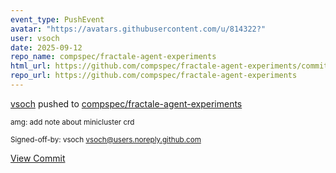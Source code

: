 ```yaml
---
event_type: PushEvent
avatar: "https://avatars.githubusercontent.com/u/814322?"
user: vsoch
date: 2025-09-12
repo_name: compspec/fractale-agent-experiments
html_url: https://github.com/compspec/fractale-agent-experiments/commit/b4357b34517256f1cb6cf47b79026ea2c8f31662
repo_url: https://github.com/compspec/fractale-agent-experiments
---
```


<a href='https://github.com/vsoch' target='_blank'>vsoch</a> pushed to <a href='https://github.com/compspec/fractale-agent-experiments' target='_blank'>compspec/fractale-agent-experiments</a>

<small>amg: add note about minicluster crd

Signed-off-by: vsoch <vsoch@users.noreply.github.com></small>

<a href='https://github.com/compspec/fractale-agent-experiments/commit/b4357b34517256f1cb6cf47b79026ea2c8f31662' target='_blank'>View Commit</a>